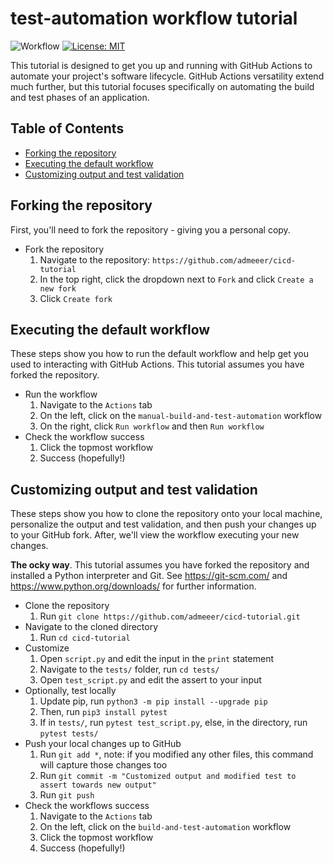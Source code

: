 # test-automation workflow tutorial
![Workflow](https://github.com/admeeer/cicd-tutorial/actions/workflows/build_and_test.yml/badge.svg) [![License: MIT](https://img.shields.io/badge/License-MIT-yellow.svg)](https://opensource.org/licenses/MIT)

This tutorial is designed to get you up and running with GitHub Actions to automate your project's software lifecycle. GitHub Actions versatility extend much further, but this tutorial focuses specifically on automating the build and test phases of an application.

## Table of Contents
- [Forking the repository](#forking-the-repository)
- [Executing the default workflow](#executing-the-default-workflow)
- [Customizing output and test validation](#customizing-output-and-test-validation)

## Forking the repository
First, you'll need to fork the repository - giving you a personal copy. 

- Fork the repository
   1. Navigate to the repository: `https://github.com/admeeer/cicd-tutorial`
   2. In the top right, click the dropdown next to `Fork` and click `Create a new fork`
   3. Click `Create fork`

## Executing the default workflow
These steps show you how to run the default workflow and help get you used to interacting with GitHub Actions. This tutorial assumes you have forked the repository. 

- Run the workflow
   1. Navigate to the `Actions` tab
   2. On the left, click on the `manual-build-and-test-automation` workflow
   3. On the right, click `Run workflow` and then `Run workflow`
- Check the workflow success
   1. Click the topmost workflow
   2. Success (hopefully!)

## Customizing output and test validation

These steps show you how to clone the repository onto your local machine, personalize the output and test validation, and then push your changes up to your GitHub fork. After, we'll view the workflow executing your new changes.

**The ocky way**. This tutorial assumes you have forked the repository and installed a Python interpreter and Git. See https://git-scm.com/ and https://www.python.org/downloads/ for further information. 

- Clone the repository
  1. Run `git clone https://github.com/admeeer/cicd-tutorial.git`
- Navigate to the cloned directory
  1. Run `cd cicd-tutorial`
- Customize
  1. Open `script.py` and edit the input in the `print` statement
  2. Navigate to the `tests/` folder, run `cd tests/`
  3. Open `test_script.py` and edit the assert to your input
- Optionally, test locally
  1. Update pip, run `python3 -m pip install --upgrade pip`
  2. Then, run `pip3 install pytest`
  3. If in `tests/`, run `pytest test_script.py`, else, in the directory, run `pytest tests/`
- Push your local changes up to GitHub
  1. Run `git add *`, note: if you modified any other files, this command will capture those changes too
  2. Run `git commit -m "Customized output and modified test to assert towards new output"`
  3. Run `git push`
- Check the workflows success
  1. Navigate to the `Actions` tab
  2. On the left, click on the `build-and-test-automation` workflow
  3. Click the topmost workflow
  4. Success (hopefully!)

